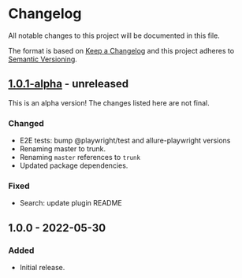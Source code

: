 # Changelog

All notable changes to this project will be documented in this file.

The format is based on [Keep a Changelog](https://keepachangelog.com/en/1.0.0/)
and this project adheres to [Semantic Versioning](https://semver.org/spec/v2.0.0.html).

## [1.0.1-alpha] - unreleased

This is an alpha version! The changes listed here are not final.

### Changed
- E2E tests: bump @playwright/test and allure-playwright versions
- Renaming master to trunk.
- Renaming `master` references to `trunk`
- Updated package dependencies.

### Fixed
- Search: update plugin README

## 1.0.0 - 2022-05-30
### Added
- Initial release.

[1.0.1-alpha]: https://github.com/Automattic/jetpack-search-plugin/compare/v1.0.0...v1.0.1-alpha

